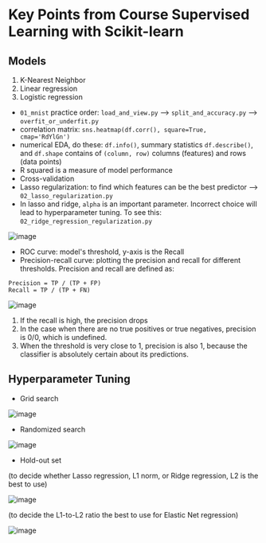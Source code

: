 # Key Points from Course Supervised Learning with Scikit-learn

## Models
1. K-Nearest Neighbor
2. Linear regression
3. Logistic regression

* `01_mnist` practice order: `load_and_view.py` --> `split_and_accuracy.py` --> `overfit_or_underfit.py` 
* correlation matrix: `sns.heatmap(df.corr(), square=True, cmap='RdYlGn')`
* numerical EDA, do these: `df.info()`, summary statistics `df.describe()`, and `df.shape` contains of `(column, row)` columns (features) and rows (data points)
* R squared is a measure of model performance
* Cross-validation
* Lasso regularization: to find which features can be the best predictor --> `02_lasso_regularization.py`
* In lasso and ridge, `alpha` is an important parameter. Incorrect choice will lead to hyperparameter tuning. To see this: `02_ridge_regression_regularization.py`

![image](https://user-images.githubusercontent.com/51282928/82327990-749c3980-9a09-11ea-9eca-e38dbc20fd69.png)

* ROC curve: model's threshold, y-axis is the Recall
* Precision-recall curve: plotting the precision and recall for different thresholds. Precision and recall are defined as:

`Precision = TP / (TP + FP)`<br>
`Recall = TP / (TP + FN)`

![image](https://user-images.githubusercontent.com/51282928/82346306-7b827680-9a20-11ea-9563-7acf4a7293cb.png)

1. If the recall is high, the precision drops
2. In the case when there are no true positives or true negatives, precision is 0/0, which is undefined.
3. When the threshold is very close to 1, precision is also 1, because the classifier is absolutely certain about its predictions.

## Hyperparameter Tuning

* Grid search

![image](https://user-images.githubusercontent.com/51282928/82349487-57289900-9a24-11ea-83ee-e28006557522.png)

* Randomized search

![image](https://user-images.githubusercontent.com/51282928/82350164-314fc400-9a25-11ea-887a-32c841e4bc15.png)

* Hold-out set

(to decide whether Lasso regression, L1 norm, or Ridge regression, L2 is the best to use)

![image](https://user-images.githubusercontent.com/51282928/82352271-f13e1080-9a27-11ea-88db-60fd31d75ac1.png)

(to decide the L1-to-L2 ratio the best to use for Elastic Net regression)

![image](https://user-images.githubusercontent.com/51282928/82353701-fbf9a500-9a29-11ea-9713-062663de9e04.png)
